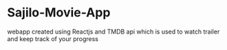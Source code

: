 # Sajilo-Movie-App
webapp created using Reactjs and TMDB api which is used to watch trailer and keep track of your progress 
